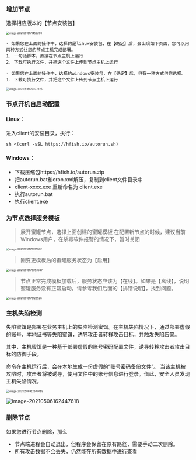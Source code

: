 ### 增加节点

选择相应版本的【节点安装包】

<img src="http://img.threatbook.cn/hfish/20210616171500.png" alt="image-20210616171459269" style="zoom:50%;" />

```wiki
- 如果您在上面的操作中，选择的是linux安装包，在【确定】后，会出现如下页面，您可以用两种方式让您的节点主机完成部署。
1. 一句话脚本，直接在节点主机上运行
2. 下载可执行文件，并把这个文件上传到节点主机上运行

- 如果您在上面的操作中，选择的windows安装包，在【确定】后，只有一种方式供您选择。
1. 下载可执行文件，并把这个文件上传到节点主机上运行
```

<img src="http://img.threatbook.cn/hfish/20210616172029.png" alt="image-20210616172027825" style="zoom:50%;" />



### 节点开机自启动配置

#### Linux：

进入client的安装目录，执行：

```
sh <(curl -sSL https://hfish.io/autorun.sh)
```



#### Windows：

- 下载压缩包https://hfish.io/autorun.zip 
- 把autorun.bat和cron.xml解压，复制到client文件目录中
- client-xxxx.exe 重新命名为 client.exe
- 执行autorun.bat
- 执行client.exe



### 为节点选择服务模板

> 展开蜜罐节点，选择上面创建的蜜罐模板
> 在配置新节点的时候，建议当前Windows用户，在杀毒软件报警的情况下，暂时关闭

<img src="http://img.threatbook.cn/hfish/20210616173018.png" alt="image-20210616173015062" style="zoom:50%;" />



> 刚变更模板后的蜜罐服务状态为【启用】

<img src="http://img.threatbook.cn/hfish/20210616173055.png" alt="image-20210616173053947" style="zoom:50%;" />



> 节点正常完成模板加载后，服务状态应该为【在线】。如果是【离线】，说明蜜罐服务没有正常启动，请参考我们后面的【排错说明】，找到问题。

<img src="http://img.threatbook.cn/hfish/20210616173129.png" alt="image-20210616173128526" style="zoom:50%;" />



### 主机失陷检测

失陷蜜饵是部署在业务主机上的失陷检测蜜饵。在主机失陷情况下，通过部署虚假的账号、本地证书等失陷蜜饵，诱导攻击者转移攻击目标，并触发失陷告警。

其中，主机蜜饵是一种基于部署虚假的账号密码配置文件，诱导转移攻击者攻击目标的防御手段。

命令在主机运行后，会在本地生成一份虚假的“账号密码备份文件”。 当该主机被攻陷时，攻击者将被诱导，使用文件中的账号信息进行登录。借此，安全人员发现主机失陷情况。

<img src="http://img.threatbook.cn/hfish/20210812135104.png" alt="image-20210506162347469" style="zoom:50%;" />



![image-20210506162447618](http://img.threatbook.cn/hfish/20210812135114.png)



### 删除节点

如果您进行节点删除，那么

- 节点端进程会自动退出，但程序会保留在原有路径，需要手动二次删除。
- 所有攻击数据不会丢失，仍然能在所有数据中进行查看

